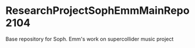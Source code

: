 # ResearchProjectSophEmmMainRepo2104
Base repository for Soph. Emm's work on supercollider music project


 

